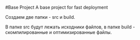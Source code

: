 #Base Project
A base project for fast deployment

Создаем две папки - src и build.

В папке src будут лежать исходники файлов, в папке build - скомпилированные и оптимизированные файлы.
